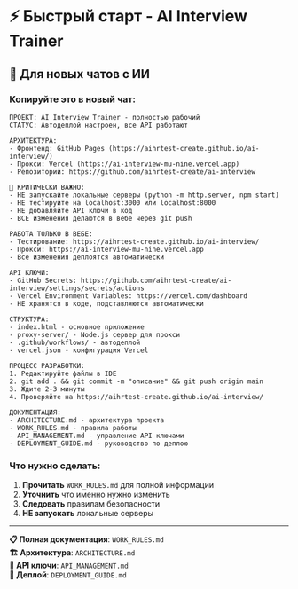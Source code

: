 # ⚡ Быстрый старт - AI Interview Trainer

## 🎯 Для новых чатов с ИИ

### Копируйте это в новый чат:

```
ПРОЕКТ: AI Interview Trainer - полностью рабочий
СТАТУС: Автодеплой настроен, все API работают

АРХИТЕКТУРА:
- Фронтенд: GitHub Pages (https://aihrtest-create.github.io/ai-interview/)
- Прокси: Vercel (https://ai-interview-mu-nine.vercel.app)
- Репозиторий: https://github.com/aihrtest-create/ai-interview

🚨 КРИТИЧЕСКИ ВАЖНО:
- НЕ запускайте локальные серверы (python -m http.server, npm start)
- НЕ тестируйте на localhost:3000 или localhost:8000
- НЕ добавляйте API ключи в код
- ВСЕ изменения делаются в вебе через git push

РАБОТА ТОЛЬКО В ВЕБЕ:
- Тестирование: https://aihrtest-create.github.io/ai-interview/
- Прокси: https://ai-interview-mu-nine.vercel.app
- Все изменения деплоятся автоматически

API КЛЮЧИ:
- GitHub Secrets: https://github.com/aihrtest-create/ai-interview/settings/secrets/actions
- Vercel Environment Variables: https://vercel.com/dashboard
- НЕ хранятся в коде, подставляются автоматически

СТРУКТУРА:
- index.html - основное приложение
- proxy-server/ - Node.js сервер для прокси
- .github/workflows/ - автодеплой
- vercel.json - конфигурация Vercel

ПРОЦЕСС РАЗРАБОТКИ:
1. Редактируйте файлы в IDE
2. git add . && git commit -m "описание" && git push origin main
3. Ждите 2-3 минуты
4. Проверяйте на https://aihrtest-create.github.io/ai-interview/

ДОКУМЕНТАЦИЯ:
- ARCHITECTURE.md - архитектура проекта
- WORK_RULES.md - правила работы
- API_MANAGEMENT.md - управление API ключами
- DEPLOYMENT_GUIDE.md - руководство по деплою
```

### Что нужно сделать:
1. **Прочитать** `WORK_RULES.md` для полной информации
2. **Уточнить** что именно нужно изменить
3. **Следовать** правилам безопасности
4. **НЕ запускать** локальные серверы

---

**📋 Полная документация**: `WORK_RULES.md`  
**🏗️ Архитектура**: `ARCHITECTURE.md`  
**🔑 API ключи**: `API_MANAGEMENT.md`  
**🚀 Деплой**: `DEPLOYMENT_GUIDE.md`

